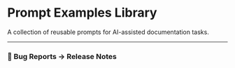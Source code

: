 # Prompt Examples Library

A collection of reusable prompts for AI-assisted documentation tasks.

---

### 🧾 Bug Reports → Release Notes
